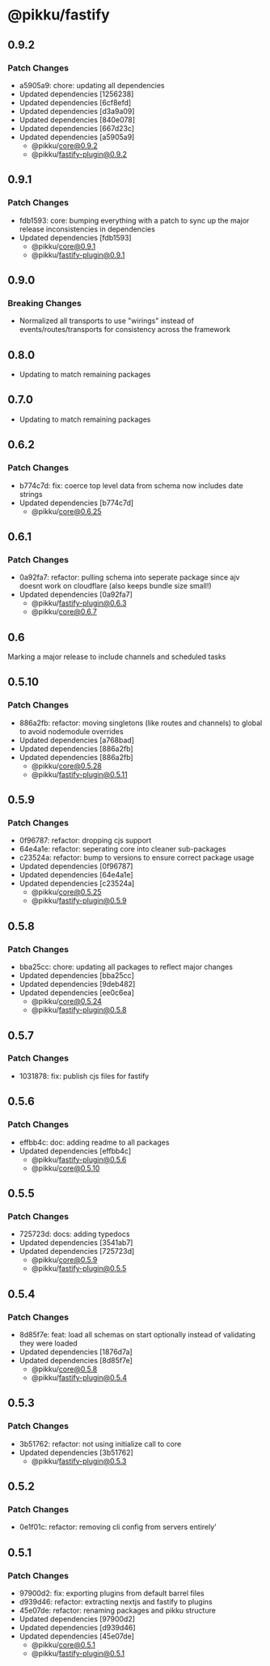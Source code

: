 # @pikku/fastify

## 0.9.2

### Patch Changes

- a5905a9: chore: updating all dependencies
- Updated dependencies [1256238]
- Updated dependencies [6cf8efd]
- Updated dependencies [d3a9a09]
- Updated dependencies [840e078]
- Updated dependencies [667d23c]
- Updated dependencies [a5905a9]
  - @pikku/core@0.9.2
  - @pikku/fastify-plugin@0.9.2

## 0.9.1

### Patch Changes

- fdb1593: core: bumping everything with a patch to sync up the major release inconsistencies in dependencies
- Updated dependencies [fdb1593]
  - @pikku/core@0.9.1
  - @pikku/fastify-plugin@0.9.1

## 0.9.0

### Breaking Changes

- Normalized all transports to use "wirings" instead of events/routes/transports for consistency across the framework

## 0.8.0

- Updating to match remaining packages

## 0.7.0

- Updating to match remaining packages

## 0.6.2

### Patch Changes

- b774c7d: fix: coerce top level data from schema now includes date strings
- Updated dependencies [b774c7d]
  - @pikku/core@0.6.25

## 0.6.1

### Patch Changes

- 0a92fa7: refactor: pulling schema into seperate package since ajv doesnt work on cloudflare (also keeps bundle size small!)
- Updated dependencies [0a92fa7]
  - @pikku/fastify-plugin@0.6.3
  - @pikku/core@0.6.7

## 0.6

Marking a major release to include channels and scheduled tasks

## 0.5.10

### Patch Changes

- 886a2fb: refactor: moving singletons (like routes and channels) to global to avoid nodemodule overrides
- Updated dependencies [a768bad]
- Updated dependencies [886a2fb]
- Updated dependencies [886a2fb]
  - @pikku/core@0.5.28
  - @pikku/fastify-plugin@0.5.11

## 0.5.9

### Patch Changes

- 0f96787: refactor: dropping cjs support
- 64e4a1e: refactor: seperating core into cleaner sub-packages
- c23524a: refactor: bump to versions to ensure correct package usage
- Updated dependencies [0f96787]
- Updated dependencies [64e4a1e]
- Updated dependencies [c23524a]
  - @pikku/core@0.5.25
  - @pikku/fastify-plugin@0.5.9

## 0.5.8

### Patch Changes

- bba25cc: chore: updating all packages to reflect major changes
- Updated dependencies [bba25cc]
- Updated dependencies [9deb482]
- Updated dependencies [ee0c6ea]
  - @pikku/core@0.5.24
  - @pikku/fastify-plugin@0.5.8

## 0.5.7

### Patch Changes

- 1031878: fix: publish cjs files for fastify

## 0.5.6

### Patch Changes

- effbb4c: doc: adding readme to all packages
- Updated dependencies [effbb4c]
  - @pikku/fastify-plugin@0.5.6
  - @pikku/core@0.5.10

## 0.5.5

### Patch Changes

- 725723d: docs: adding typedocs
- Updated dependencies [3541ab7]
- Updated dependencies [725723d]
  - @pikku/core@0.5.9
  - @pikku/fastify-plugin@0.5.5

## 0.5.4

### Patch Changes

- 8d85f7e: feat: load all schemas on start optionally instead of validating they were loaded
- Updated dependencies [1876d7a]
- Updated dependencies [8d85f7e]
  - @pikku/core@0.5.8
  - @pikku/fastify-plugin@0.5.4

## 0.5.3

### Patch Changes

- 3b51762: refactor: not using initialize call to core
- Updated dependencies [3b51762]
  - @pikku/fastify-plugin@0.5.3

## 0.5.2

### Patch Changes

- 0e1f01c: refactor: removing cli config from servers entirely'

## 0.5.1

### Patch Changes

- 97900d2: fix: exporting plugins from default barrel files
- d939d46: refactor: extracting nextjs and fastify to plugins
- 45e07de: refactor: renaming packages and pikku structure
- Updated dependencies [97900d2]
- Updated dependencies [d939d46]
- Updated dependencies [45e07de]
  - @pikku/core@0.5.1
  - @pikku/fastify-plugin@0.5.1

